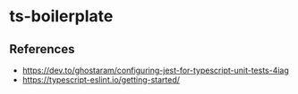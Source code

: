 # ts-boilerplate

## References
- https://dev.to/ghostaram/configuring-jest-for-typescript-unit-tests-4iag
- https://typescript-eslint.io/getting-started/